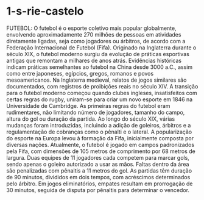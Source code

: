 # 1-s-rie-castelo
 FUTEBOL:
     O futebol é o esporte coletivo mais popular globalmente, envolvendo aproximadamente 270 milhões de pessoas em atividades diretamente ligadas, seja como jogadores ou árbitros, de acordo com a Federação Internacional de Futebol (Fifa). Originado na Inglaterra durante o século XIX, o futebol moderno surgiu da evolução de práticas esportivas antigas que remontam a milhares de anos atrás.
Evidências históricas indicam práticas semelhantes ao futebol na China desde 3000 a.C., assim como entre japoneses, egípcios, gregos, romanos e povos mesoamericanos. Na Inglaterra medieval, relatos de jogos similares são documentados, com registros de proibições reais no século XIV. A transição para o futebol moderno começou quando clubes ingleses, insatisfeitos com certas regras do rugby, uniram-se para criar um novo esporte em 1846 na Universidade de Cambridge.
As primeiras regras do futebol eram rudimentares, não limitando número de jogadores, tamanho do campo, altura do gol ou duração da partida. Ao longo do século XIX, várias mudanças foram introduzidas, incluindo a adição de goleiros, árbitros e a regulamentação de cobranças como o pênalti e o lateral. A popularização do esporte na Europa levou à formação da Fifa, inicialmente composta por diversas nações.
Atualmente, o futebol é jogado em campos padronizados pela Fifa, com dimensões de 105 metros de comprimento por 68 metros de largura. Duas equipes de 11 jogadores cada competem para marcar gols, sendo apenas o goleiro autorizado a usar as mãos. Faltas dentro da área são penalizadas com pênaltis a 11 metros do gol. As partidas têm duração de 90 minutos, divididos em dois tempos, com acréscimos determinados pelo árbitro. Em jogos eliminatórios, empates resultam em prorrogação de 30 minutos, seguida de disputa por pênaltis para determinar o vencedor.
